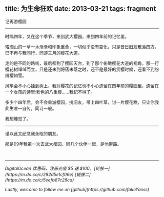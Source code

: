 title: 为生命狂欢
date: 2013-03-21
tags: fragment
---
记再游樱园
<!-- more -->

---

时隔四年，又在这个季节，来到武大樱园，来到四年前的记忆里。

珞珈山的一草一木渐渐和印象重叠，一切似乎没有变化，只是昔日旧友散落四方，已不再与我同行，同游三月的樱花大道。

走的是不同的路线，最后都到了樱园天台，到了那个俯瞰樱花大道的视角，那一行樱花树绰绰而立，只是还未到将落未落之时，还不是最好的赏樱时候，还看不到纷纷樱如雪。

风筝会不小心挂到树上，我对樱花的记忆也不小心遗留在四年前的樱园里，遗留在一个女孩的诗里:粉色的八重樱......我记不得了。

多少个四年后，会不会重游樱园，携旧友，带上四叶草，讨一片樱花糕，只让你我此生唯一自传，同诗一般。

我想睡觉了。

---

谨以此文纪念我永眠的朋友。

那是09年我第一次去武大樱园，同几个伙伴一起，是他带路。

<br>

---
<p id="div-border-left-red"><i>DigitalOcean 优惠码，注册充值 $5 送 $100，[链接一](https://m.do.co/c/282d5e1cf06e) [链接二](https://m.do.co/c/5eefb87c26cd)</i></p>
<p id="div-border-left-red"><i>Lastly, welcome to follow me on [github](https://github.com/fakeYanss)</i></p>